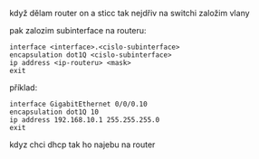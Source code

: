 když dělam router on a sticc tak nejdřiv na switchi založim vlany

pak zalozim subinterface na routeru:
```
interface <interface>.<cislo-subinterface>
encapsulation dot1Q <cislo-subinterface>
ip address <ip-routeru> <mask>
exit
```
příklad: 
```
interface GigabitEthernet 0/0/0.10
encapsulation dot1Q 10
ip address 192.168.10.1 255.255.255.0
exit
```

kdyz chci dhcp tak ho najebu na router

